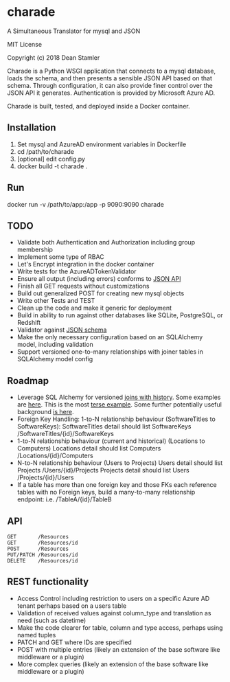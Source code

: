 # charade

A Simultaneous Translator for mysql and JSON

MIT License

Copyright (c) 2018 Dean Stamler

Charade is a Python WSGI application that connects to a mysql database, loads the schema, and then presents a sensible JSON API based on that schema. Through configuration, it can also provide finer control over the JSON API it generates. Authentication is provided by Microsoft Azure AD.

Charade is built, tested, and deployed inside a Docker container.

## Installation

1. Set mysql and AzureAD environment variables in Dockerfile
2. cd /path/to/charade
3. [optional] edit config.py
4. docker build -t charade .

## Run

docker run -v /path/to/app:/app -p 9090:9090 charade

## TODO

- Validate both Authentication and Authorization including group membership
- Implement some type of RBAC
- Let's Encrypt integration in the docker container
- Write tests for the AzureADTokenValidator
- Ensure all output (including errors) conforms to [JSON API](http://jsonapi.org/schema)
- Finish all GET requests without customizations
- Build out generalized POST for creating new mysql objects
- Write other Tests and TEST
- Clean up the code and make it generic for deployment
- Build in ability to run against other databases like SQLite, PostgreSQL, or Redshift
- Validator against [JSON schema](http://falcon.readthedocs.io/en/stable/api/media.html?#validating-media)
- Make the only necessary configuration based on an SQLAlchemy model, including validation
- Support versioned one-to-many relationships with joiner tables in SQLAlchemy model config

## Roadmap

- Leverage SQL Alchemy for versioned [joins with history](https://stackoverflow.com/questions/50840869). Some examples are [here](http://docs.sqlalchemy.org/en/latest/orm/examples.html#module-examples.versioned_rows). This is the most [terse example](http://docs.sqlalchemy.org/en/latest/_modules/examples/versioned_rows/versioned_rows.html). Some further potentially useful background [is here](http://docs.sqlalchemy.org/en/latest/orm/nonstandard_mappings.html).
- Foreign Key Handling:
  1-to-N relationship behaviour (SoftwareTitles to SoftwareKeys):
    SoftwareTitles detail should list SoftwareKeys
      /SoftwareTitles/{id}/SoftwareKeys
- 1-to-N relationship behaviour (current and historical) (Locations to Computers)
    Locations detail should list Computers
      /Locations/{id}/Computers
- N-to-N relationship behaviour (Users to Projects)
    Users detail should list Projects
      /Users/{id}/Projects
    Projects detail should list Users
      /Projects/{id}/Users
- If a table has more than one foreign key and those FKs each reference tables
  with no Foreign keys, build a many-to-many relationship endpoint:
      i.e. /TableA/{id}/TableB

## API

```http
GET       /Resources
GET       /Resources/id
POST      /Resources
PUT/PATCH /Resources/id
DELETE    /Resources/id
```

## REST functionality

- Access Control including restriction to users on a specific Azure AD tenant perhaps based on a users table
- Validation of received values against column_type and translation as need (such as datetime)
- Make the code clearer for table, column and type access, perhaps using named tuples
- PATCH and GET where IDs are specified
- POST with multiple entries (likely an extension of the base software like middleware or a plugin)
- More complex queries (likely an extension of the base software like middleware or a plugin)
